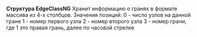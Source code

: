 **Структура EdgeClassNG**
Хранит информацию о гранях в формате массива из 4-х столбцов.
Значения позиций:
0 - число узлов на данной гране
1 - номер первого узла 
2 - номер второго узла
3 - номер грани, где 1 это правая грань, далее по часовой стрелке